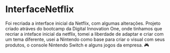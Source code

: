 # InterfaceNetflix
Foi recriada a interface inicial da Netflix, com algumas alterações.
Projeto criado atráves do bootcamp da Digital Innovation One, onde tinhamos que recriar a inteface inicial da netflix, tomei a liberdade de adaptar e 
criar com um tema diferente, usei a Nintendo como base para criar o visual com seus produtos, o console Nintendo Switch e alguns jogos da empresa. :video_game:
